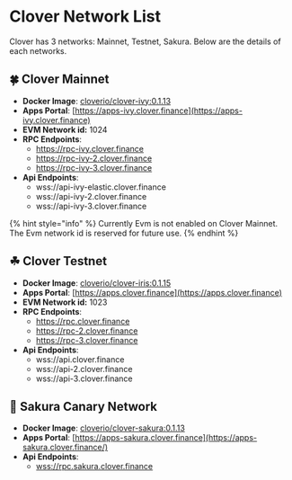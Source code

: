 # Clover Network List

Clover has 3 networks: Mainnet, Testnet, Sakura. Below are the details of each networks.

## 🍀 Clover Mainnet

* **Docker Image**: [cloverio/clover-ivy:0.1.13 ](https://hub.docker.com/r/cloverio/clover-ivy/tags?page=1&ordering=last_updated)
* **Apps Portal**: [https://apps-ivy.clover.finance](https://apps-ivy.clover.finance)
* **EVM Network id:** 1024
* **RPC Endpoints**:
  * https://rpc-ivy.clover.finance
  * https://rpc-ivy-2.clover.finance
  * https://rpc-ivy-3.clover.finance
* **Api Endpoints**:
  * wss://api-ivy-elastic.clover.finance
  * wss://api-ivy-2.clover.finance
  * wss://api-ivy-3.clover.finance

{% hint style="info" %}
Currently Evm is not enabled on Clover Mainnet. The Evm network id is reserved for future use.
{% endhint %}

## ☘ Clover Testnet

* **Docker Image**: [cloverio/clover-iris:0.1.15 ](https://hub.docker.com/r/cloverio/clover-iris/tags?page=1&ordering=last_updated)
* **Apps Portal**: [https://apps.clover.finance](https://apps.clover.finance)
* **EVM Network id:** 1023
* **RPC Endpoints**:
  * https://rpc.clover.finance
  * https://rpc-2.clover.finance
  * https://rpc-3.clover.finance
* **Api Endpoints**:
  * wss://api.clover.finance
  * wss://api-2.clover.finance
  * wss://api-3.clover.finance

## 🌴 Sakura Canary Network

* **Docker Image**: [cloverio/clover-sakura:0.1.13 ](https://hub.docker.com/r/cloverio/clover-sakura)
* **Apps Portal**: [https://apps-sakura.clover.finance](https://apps-sakura.clover.finance/)
* **Api Endpoints**:
  * [wss://rpc.sakura.clover.finance](wss://rpc.sakura.clover.finance)

